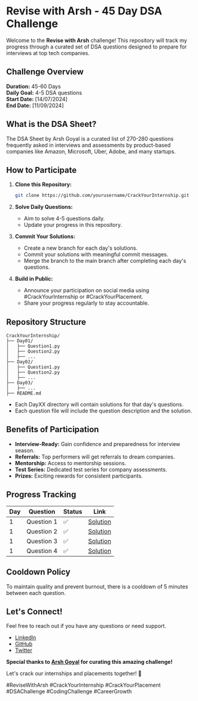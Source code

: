 # Revise with Arsh - 45 Day DSA Challenge

Welcome to the **Revise with Arsh** challenge! This repository will track my progress through a curated set of DSA questions designed to prepare for interviews at top tech companies.

## Challenge Overview

**Duration:** 45-60 Days  
**Daily Goal:** 4-5 DSA questions  
**Start Date:** [14/07/2024]  
**End Date:** [11/09/2024]

## What is the DSA Sheet?

The DSA Sheet by Arsh Goyal is a curated list of 270-280 questions frequently asked in interviews and assessments by product-based companies like Amazon, Microsoft, Uber, Adobe, and many startups.

## How to Participate

1. **Clone this Repository:**
    ```sh
    git clone https://github.com/yourusername/CrackYourInternship.git
    ```

2. **Solve Daily Questions:**
    - Aim to solve 4-5 questions daily.
    - Update your progress in this repository.

3. **Commit Your Solutions:**
    - Create a new branch for each day's solutions.
    - Commit your solutions with meaningful commit messages.
    - Merge the branch to the main branch after completing each day's questions.

4. **Build in Public:**
    - Announce your participation on social media using #CrackYourInternship or #CrackYourPlacement.
    - Share your progress regularly to stay accountable.

## Repository Structure

```
CrackYourInternship/
├── Day01/
│   ├── Question1.py
│   ├── Question2.py
│   ├── ...
├── Day02/
│   ├── Question1.py
│   ├── Question2.py
│   ├── ...
├── Day03/
│   ├── ...
├── README.md
```

- Each DayXX directory will contain solutions for that day's questions.
- Each question file will include the question description and the solution.

## Benefits of Participation

- **Interview-Ready:** Gain confidence and preparedness for interview season.
- **Referrals:** Top performers will get referrals to dream companies.
- **Mentorship:** Access to mentorship sessions.
- **Test Series:** Dedicated test series for company assessments.
- **Prizes:** Exciting rewards for consistent participants.

## Progress Tracking

| Day | Question   | Status | Link                     |
|-----|------------|--------|--------------------------|
| 1   | Question 1 | ✅     | [Solution](Day01/Question1.py) |
| 1   | Question 2 | ✅     | [Solution](Day01/Question2.py) |
| 1   | Question 3 | ✅     | [Solution](Day01/Question3.py) |
| 1   | Question 4 | ✅     | [Solution](Day01/Question4.py) |

## Cooldown Policy

To maintain quality and prevent burnout, there is a cooldown of 5 minutes between each question.

## Let's Connect!

Feel free to reach out if you have any questions or need support.

- [LinkedIn](https://www.linkedin.com/in/b-a-adarsh/)
- [GitHub](https://github.com/Adarsh79)
- [Twitter](https://twitter.com/AdarshB79)

**Special thanks to [Arsh Goyal](https://www.linkedin.com/in/arshgoyal/) for curating this amazing challenge!**

Let's crack our internships and placements together! 💪

#ReviseWithArsh #CrackYourInternship #CrackYourPlacement #DSAChallenge #CodingChallenge #CareerGrowth
